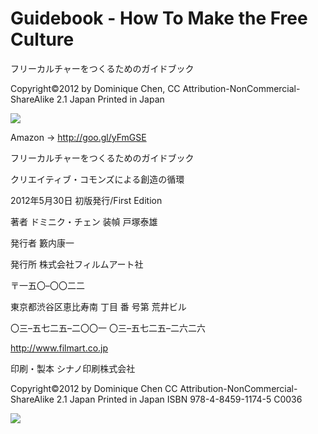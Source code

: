 Guidebook - How To Make the Free Culture
====================

フリーカルチャーをつくるためのガイドブック

Copyright©2012 by Dominique Chen, CC Attribution-NonCommercial-ShareAlike 2.1 Japan Printed in Japan

<img src="https://raw.githubusercontent.com/mapconcierge/HowToMakeFreeCulture/master/img/HowToMakeFreeCulture.png" />

Amazon -> http://goo.gl/yFmGSE


フリーカルチャーをつくるためのガイドブック

クリエイティブ・コモンズによる創造の循環


2012年5月30日 初版発行/First Edition


著者 ドミニク・チェン 装幀 戸塚泰雄

発行者 籔内康一

発行所 株式会社フィルムアート社

〒一五〇–〇〇二二

東京都渋谷区恵比寿南 丁目 番 号第 荒井ビル

〇三–五七二五–二〇〇一 〇三–五七二五–二六二六


http://www.filmart.co.jp


印刷・製本 シナノ印刷株式会社


Copyright©2012 by Dominique Chen
CC Attribution-NonCommercial-ShareAlike 2.1 Japan Printed in Japan
ISBN 978-4-8459-1174-5 C0036

<img src="https://raw.githubusercontent.com/mapconcierge/HowToMakeFreeCulture/master/img/HowToMakeFreeCulture_copyrights.png" />

